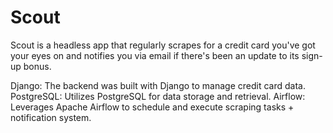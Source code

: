 # Scout
Scout is a headless app that regularly scrapes for a credit card you've got your eyes on and notifies you via email if there's been an update to its sign-up bonus.

Django: The backend was built with Django to manage credit card data.
PostgreSQL: Utilizes PostgreSQL for data storage and retrieval.
Airflow: Leverages Apache Airflow to schedule and execute scraping tasks + notification system.
